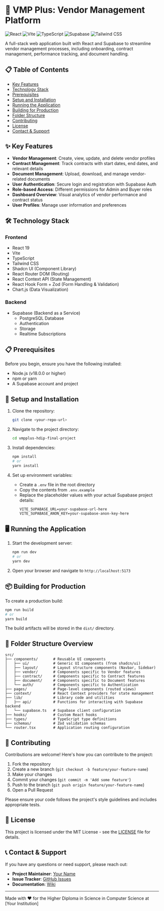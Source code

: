 # 🏢 VMP Plus: Vendor Management Platform

![React](https://img.shields.io/badge/React-19-blue?logo=react)
![Vite](https://img.shields.io/badge/Vite-latest-646CFF?logo=vite)
![TypeScript](https://img.shields.io/badge/TypeScript-latest-3178C6?logo=typescript)
![Supabase](https://img.shields.io/badge/Supabase-latest-3ECF8E?logo=supabase)
![Tailwind CSS](https://img.shields.io/badge/Tailwind-latest-38B2AC?logo=tailwind-css)

A full-stack web application built with React and Supabase to streamline vendor management processes, including onboarding, contract management, performance tracking, and document handling.

## 📋 Table of Contents
- [Key Features](#key-features)
- [Technology Stack](#technology-stack)
- [Prerequisites](#prerequisites)
- [Setup and Installation](#setup-and-installation)
- [Running the Application](#running-the-application)
- [Building for Production](#building-for-production)
- [Folder Structure](#folder-structure-overview)
- [Contributing](#contributing)
- [License](#license)
- [Contact & Support](#contact--support)

## ✨ Key Features

- **Vendor Management**: Create, view, update, and delete vendor profiles
- **Contract Management**: Track contracts with start dates, end dates, and relevant details
- **Document Management**: Upload, download, and manage vendor-related documents
- **User Authentication**: Secure login and registration with Supabase Auth
- **Role-based Access**: Different permissions for Admin and Buyer roles
- **Dashboard Overview**: Visual analytics of vendor performance and contract status
- **User Profiles**: Manage user information and preferences

## 🛠️ Technology Stack

### Frontend
- React 19
- Vite
- TypeScript
- Tailwind CSS
- Shadcn UI (Component Library)
- React Router DOM (Routing)
- React Context API (State Management)
- React Hook Form + Zod (Form Handling & Validation)
- Chart.js (Data Visualization)

### Backend
- Supabase (Backend as a Service)
  - PostgreSQL Database
  - Authentication
  - Storage
  - Realtime Subscriptions

## 📋 Prerequisites

Before you begin, ensure you have the following installed:
- Node.js (v18.0.0 or higher)
- npm or yarn
- A Supabase account and project

## 🚀 Setup and Installation

1. Clone the repository:
   ```bash
   git clone <your-repo-url>
   ```

2. Navigate to the project directory:
   ```bash
   cd vmpplus-hdip-final-project
   ```

3. Install dependencies:
   ```bash
   npm install
   # or
   yarn install
   ```

4. Set up environment variables:
   - Create a `.env` file in the root directory
   - Copy the contents from `.env.example`
   - Replace the placeholder values with your actual Supabase project details:
     ```
     VITE_SUPABASE_URL=your-supabase-url-here
     VITE_SUPABASE_ANON_KEY=your-supabase-anon-key-here
     ```

## 🖥️ Running the Application

1. Start the development server:
   ```bash
   npm run dev
   # or
   yarn dev
   ```

2. Open your browser and navigate to `http://localhost:5173`

## 📦 Building for Production

To create a production build:

```bash
npm run build
# or
yarn build
```

The build artifacts will be stored in the `dist/` directory.

## 📁 Folder Structure Overview

```
src/
├── components/       # Reusable UI components
│   ├── ui/           # Generic UI components (from shadcn/ui)
│   ├── layout/       # Layout structure components (Navbar, Sidebar)
│   ├── vendor/       # Components specific to Vendor features
│   ├── contract/     # Components specific to Contract features
│   ├── document/     # Components specific to Document features
│   └── auth/         # Components specific to Authentication
├── pages/            # Page-level components (routed views)
├── context/          # React Context providers for state management
├── lib/              # Library code and utilities
│   ├── api/          # Functions for interacting with Supabase backend
│   └── supabase.ts   # Supabase client configuration
├── hooks/            # Custom React hooks
├── types/            # TypeScript type definitions
├── schemas/          # Zod validation schemas
└── router.tsx        # Application routing configuration
```

## 🤝 Contributing

Contributions are welcome! Here's how you can contribute to the project:

1. Fork the repository
2. Create a new branch (`git checkout -b feature/your-feature-name`)
3. Make your changes
4. Commit your changes (`git commit -m 'Add some feature'`)
5. Push to the branch (`git push origin feature/your-feature-name`)
6. Open a Pull Request

Please ensure your code follows the project's style guidelines and includes appropriate tests.

## 📄 License

This project is licensed under the MIT License - see the [LICENSE](LICENSE) file for details.

## 📞 Contact & Support

If you have any questions or need support, please reach out:

- **Project Maintainer**: [Your Name](mailto:your.email@example.com)
- **Issue Tracker**: [GitHub Issues](https://github.com/yourusername/vmpplus-hdip-final-project/issues)
- **Documentation**: [Wiki](https://github.com/yourusername/vmpplus-hdip-final-project/wiki)

---

Made with ❤️ for the Higher Diploma in Science in Computer Science at [Your Institution]
